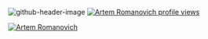 ![github-header-image](https://github.com/artromone/artromone/assets/117440530/76c14d4f-71c2-4412-ba46-084f52f53752)
[![Artem Romanovich profile views](https://u8views.com/api/v1/github/profiles/117440530/views/day-week-month-total-count.svg)](https://u8views.com/github/artromone)

[![Artem Romanovich](https://github-readme-stackoverflow.vercel.app/?userID=6558042)]([https://stackoverflow.com/users/19671991/favorit])
<!--
**artromone/artromone** is a ✨ _special_ ✨ repository because its `README.md` (this file) appears on your GitHub profile.

Here are some ideas to get you started:

- 🔭 I’m currently working on ...
- 🌱 I’m currently learning ...
- 👯 I’m looking to collaborate on ...
- 🤔 I’m looking for help with ...
- 💬 Ask me about ...
- 📫 How to reach me: ...
- 😄 Pronouns: ...
- ⚡ Fun fact: ...
-->
